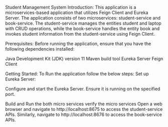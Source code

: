 Student Management System
Introduction:
This application is a microservices-based application that utilizes Feign Client and Eureka Server. 
The application consists of two microservices: student-service and book-service.
The student-service manages the entities student and laptop with CRUD operations,
while the book-service handles the entity book and invokes student information from the student-service using Feign Client.

Prerequisites:
Before running the application, ensure that you have the following dependencies installed:

Java Development Kit (JDK) version 11
Maven build tool
Eureka Server
Feign Client

Getting Started:
To Run the application follow the below steps:
Set up Eureka Server:

Configure and start the Eureka Server. Ensure it is running on the specified port.

Build and Run the both micro services
verify the micro services 
Open a web browser and navigate to http://localhost:8675 to access the student-service APIs.
Similarly, navigate to http://localhost:8676 to access the book-service APIs.
